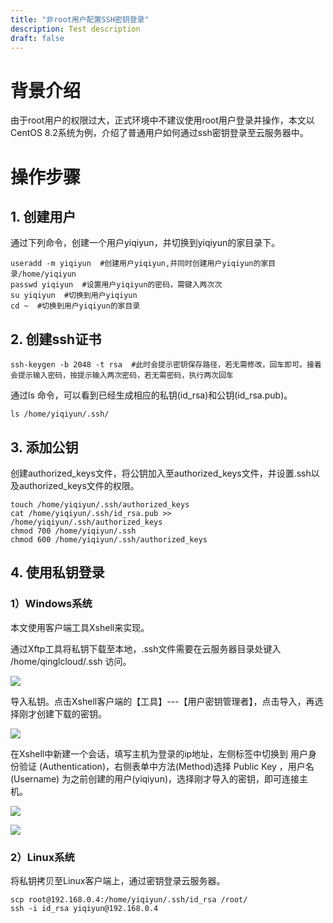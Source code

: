 ```yaml
---
title: "非root用户配置SSH密钥登录"
description: Test description
draft: false
---
```


# 背景介绍

由于root用户的权限过大，正式环境中不建议使用root用户登录并操作，本文以CentOS 8.2系统为例，介绍了普通用户如何通过ssh密钥登录至云服务器中。

# 操作步骤

## 1. 创建用户

通过下列命令，创建一个用户yiqiyun，并切换到yiqiyun的家目录下。

```shell
useradd -m yiqiyun  #创建用户yiqiyun,并同时创建用户yiqiyun的家目录/home/yiqiyun
passwd yiqiyun  #设置用户yiqiyun的密码，需键入两次次
su yiqiyun  #切换到用户yiqiyun
cd ~  #切换到用户yiqiyun的家目录
```

## 2. 创建ssh证书

```shell
ssh-keygen -b 2048 -t rsa  #此时会提示密钥保存路径，若无需修改，回车即可。接着会提示输入密码，按提示输入两次密码，若无需密码，执行两次回车
```

通过ls 命令，可以看到已经生成相应的私钥(id_rsa)和公钥(id_rsa.pub)。

```shell
ls /home/yiqiyun/.ssh/
```

## 3. 添加公钥

创建authorized_keys文件，将公钥加入至authorized_keys文件，并设置.ssh以及authorized_keys文件的权限。

```shell
touch /home/yiqiyun/.ssh/authorized_keys
cat /home/yiqiyun/.ssh/id_rsa.pub >> /home/yiqiyun/.ssh/authorized_keys
chmod 700 /home/yiqiyun/.ssh
chmod 600 /home/yiqiyun/.ssh/authorized_keys
```

## 4. 使用私钥登录

### 1）Windows系统

本文使用客户端工具Xshell来实现。

通过Xftp工具将私钥下载至本地，.ssh文件需要在云服务器目录处键入 /home/qinglcloud/.ssh 访问。

![](../../_images/ssh_key_non_root_user/non_root_users1.png)

导入私钥。点击Xshell客户端的【工具】---【用户密钥管理者】，点击导入，再选择刚才创建下载的密钥。

![](../../_images/ssh_key_non_root_user/non_root_users2.png)

在Xshell中新建一个会话，填写主机为登录的ip地址，左侧标签中切换到 用户身份验证 (Authentication)，右侧表单中方法(Method)选择 Public Key ，用户名  (Username) 为之前创建的用户(yiqiyun)，选择刚才导入的密钥，即可连接主机。

![](../../_images/ssh_key_non_root_user/non_root_users3.png)

![](../../_images/ssh_key_non_root_user/non_root_users4.png)

### 2）Linux系统

将私钥拷贝至Linux客户端上，通过密钥登录云服务器。

```shell
scp root@192.168.0.4:/home/yiqiyun/.ssh/id_rsa /root/
ssh -i id_rsa yiqiyun@192.168.0.4
```

